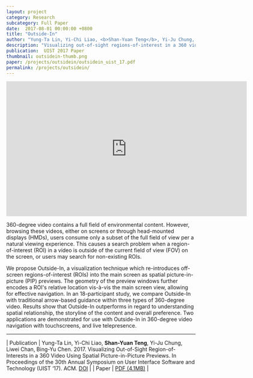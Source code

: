 ```yaml
---
layout: project
category: Research
subcategory: Full Paper
date:  2017-08-01 00:00:00 +0800
title: "Outside-In"
author: "Yung-Ta Lin, Yi-Chi Liao, <b>Shan-Yuan Teng</b>, Yi-Ju Chung, Liwei Chan, Bing-Yu Chen"
description: "Visualizing out-of-sight regions-of-interest in a 360 video using spatial picture-in-picture previews."
publication:  UIST 2017 Paper
thumbnail: outsidein-thumb.png
paper: /projects/outsidein/outsidein_uist_17.pdf
permalink: /projects/outsidein/
---
```


<div class="video-wrapper">
  <iframe width="640" height="360" src="https://www.youtube.com/embed/cy0kEB5wQ6M" frameborder="0" allowfullscreen></iframe>
</div>

360-degree video contains a full field of environmental content. However, browsing these videos, either on screens or through head-mounted displays (HMDs), users consume only a subset of the full field of view per a natural viewing experience. This causes a search problem when a region-of-interest (ROI) in a video is outside of the current field of view (FOV) on the screen, or users may search for non-existing ROIs.

We propose Outside-In, a visualization technique which re-introduces off-screen regions-of-interest (ROIs) into the main screen as spatial picture-in-picture (PIP) previews. The geometry of the preview windows further encodes a ROI's relative location vis-à-vis the main screen view, allowing for effective navigation. In an 18-participant study, we compare Outside-In with traditional arrow-based guidance within three types of 360-degree video. Results show that Outside-In outperforms in regard to understanding spatial relationship, the storyline of the content and overall preference. Two applications are demonstrated for use with Outside-In in 360-degree video navigation with touchscreens, and live telepresence.

---

| Publication | Yung-Ta Lin, Yi-Chi Liao, **Shan-Yuan Teng**, Yi-Ju Chung, Liwei Chan, Bing-Yu Chen. 2017. Visualizing Out-of-Sight Region-of-Interests in a 360 Video Using Spatial Picture-in-Picture Previews. In Proceedings of the 30th Annual Symposium on User Interface Software and Technology (UIST ‘17). ACM. [DOI](https://doi.org/10.1145/3126594.3126656) |
| Paper | [PDF (4.1MB)](outsidein_uist_17.pdf) |
